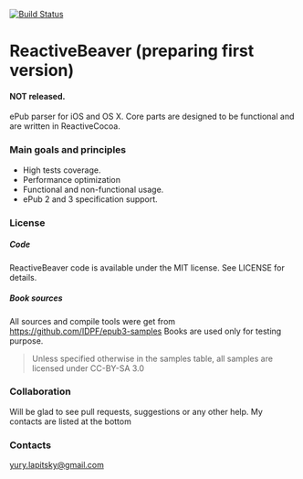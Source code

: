[![Build    Status](https://travis-ci.org/skyylex/ReactiveBeaver.svg?branch=master)](https://travis-ci.org/skyylex/ReactiveBeaver)

# ReactiveBeaver (preparing first version)
#### NOT released.
ePub parser for iOS and OS X.
Core parts are designed to be functional and are written in ReactiveCocoa.

### Main goals and principles

- High tests coverage.
- Performance optimization
- Functional and non-functional usage.
- ePub 2 and 3 specification support.

### License
##### Code
ReactiveBeaver code is available under the MIT license. See LICENSE for details.

##### Book sources
All sources and compile tools were get from https://github.com/IDPF/epub3-samples
Books are used only for testing purpose.
> Unless specified otherwise in the samples table, all samples are licensed under CC-BY-SA 3.0

### Collaboration
Will be glad to see pull requests, suggestions or any other help. My contacts are listed at the bottom

### Contacts
yury.lapitsky@gmail.com
